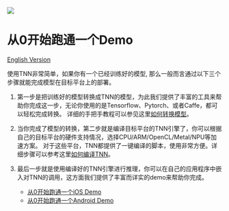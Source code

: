<div align=left ><img src="https://github.com/darrenyao87/tnn-models/raw/master/TNN.png"/>

# 从0开始跑通一个Demo

[English Version](../en/get_started_en.md)

使用TNN非常简单，如果你有一个已经训练好的模型, 那么一般而言通过以下三个步骤就能完成模型在目标平台上的部署。
1. 第一步是把训练好的模型转换成TNN的模型，为此我们提供了丰富的工具来帮助你完成这一步，无论你使用的是Tensorflow、Pytorch、或者Caffe，都可以轻松完成转换。
详细的手把手教程可以参见这里[如何转换模型](./user/convert.md)。

2. 当你完成了模型的转换，第二步就是编译目标平台的TNN引擎了，你可以根据自己的目标平台的硬件支持情况，选择CPU/ARM/OpenCL/Metal/NPU等加速方案。
   对于这些平台，TNN都提供了一键编译的脚本，使用非常方便。详细步骤可以参考这里[如何编译TNN](./user/compile.md)。

3. 最后一步就是使用编译好的TNN引擎进行推理，你可以在自己的应用程序中嵌入对TNN的调用，这方面我们提供了丰富而详实的demo来帮助你完成。
    *  [从0开始跑通一个iOS Demo](./user/demo.md)
    *  [从0开始跑通一个Android Demo](./user/demo.md)
